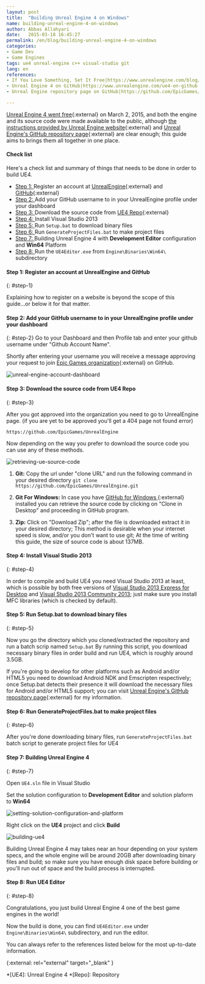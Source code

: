 ```yaml
---
layout: post
title:  "Building Unreal Engine 4 on Windows"
name: building-unreal-engine-4-on-windows
author: Abbas Allahyari
date:   2015-03-18 16:45:27
permalink: /en/blog/building-unreal-engine-4-on-windows
categories:
- Game Dev
- Game Engines
tags: ue4 unreal-engine c++ visual-studio git
lang: en
references:
- If You Love Something, Set It Free|https://www.unrealengine.com/blog/ue4-is-free
- Unreal Engine 4 on GitHub|https://www.unrealengine.com/ue4-on-github
- Unreal Engine repository page on GitHub|https://github.com/EpicGames/UnrealEngine

---
```




[Unreal Engine 4 went free][ue4-is-free]{:external} on March 2, 2015, and both the engine and its source code were made available to the public, although [the instructions provided by Unreal Engine website][ue4-on-github]{:external} and [Unreal Engine's GitHub repository page][ue4-github-repo]{:external} are clear enough; this guide aims to brings them all together in one place.

#### Check list ####

Here's a check list and summary of things that needs to be done in order to build UE4.

* [Step 1: ](#step-1) Register an account at [UnrealEngine]{:external} and [GitHub]{:external}
* [Step 2: ](#step-2) Add your GitHub username to in your UnrealEngine profile under your dashboard
* [Step 3: ](#step-3) Download the source code from [UE4 Repo][ue4-github-repo]{:external}
* [Step 4: ](#step-4) Install Visual Studio 2013
* [Step 5: ](#step-5) Run `Setup.bat` to download binary files
* [Step 6: ](#step-6) Run `GenerateProjectFiles.bat` to make project files
* [Step 7: ](#step-7) Building Unreal Engine 4 with **Development Editor** configuration and **Win64** Platform
* [Step 8: ](#step-8) Run the `UE4Editor.exe` from `Engine\Binaries\Win64\` subdirectory

#### Step 1: Register an account at UnrealEngine and GitHub ####
{: #step-1}

Explaining how to register on a website is beyond the scope of this guide...or below it for that matter.

#### Step 2: Add your GitHub username to in your UnrealEngine profile under your dashboard ####
{: #step-2}
Go to your Dashboard and then Profile tab and enter your github username under "Github Account Name".

Shortly after entering your username you will receive a message approving your request to join [Epic Games organization][EpicGamesOrg]{:external} on GitHub.

![unreal-engine-account-dashboard]

#### Step 3: Download the source code from UE4 Repo ####
{: #step-3}

After you got approved into the organization you need to go to UnrealEngine page. (if you are yet to be approved you'll get a 404 page not found error)

`https://github.com/EpicGames/UnrealEngine`

Now depending on the way you prefer to download the source code you can use any of these methods.

![retrieving-ue-source-code]

1. **Git:** Copy the url under "clone URL" and run the following command in your desired directory
    `git clone https://github.com/EpicGames/UnrealEngine.git`

2. **Git For Windows:** In case you have [GitHub for Windows ][GitHubForWindows]{:external} installed you can retrieve the source code by clicking on "Clone in Desktop" and proceeding in GitHub program.

3. **Zip:** Click on "Download Zip"; after the file is downloaded extract it in your desired directory; This method is desirable when your internet speed is slow, and/or you don't want to use git; At the time of writing this guide, the size of source code is about 137MB.

#### Step 4: Install Visual Studio 2013 ####
{: #step-4}

In order to compile and build UE4 you need Visual Studio 2013 at least, which is possible by both free versions of [Visual Studio 2013 Express for Desktop][VSED2013] and [Visual Studio 2013 Community 2013][VSC2013]; just make sure you install MFC libraries (which is checked by default).

#### Step 5: Run Setup.bat to download binary files ####
{: #step-5}

Now you go the directory which you cloned/extracted the repository and run a batch scrip named `Setup.bat`
By running this script, you download necessary binary files in order build and run UE4, which is roughly around 3.5GB.

If you're going to develop for other platforms such as Android and/or HTML5 you need to download Android NDK and Emscripten respectively; once Setup.bat detects their presence it will download the necessary files for Android and/or HTML5 support; you can visit [Unreal Engine's GitHub repository page][ue4-github-repo]{:external} for my information.

#### Step 6: Run GenerateProjectFiles.bat to make project files ####
{: #step-6}

After you're done downloading binary files, run `GenerateProjectFiles.bat` batch script to generate project files for UE4

#### Step 7: Building Unreal Engine 4 ####
{: #step-7}

Open `UE4.sln` file in Visual Studio

Set the solution configuration to **Development Editor** and solution plaform to **Win64**

![setting-solution-configuration-and-platform]

Right click on the **UE4** project and click **Build**

![building-ue4]

Building Unreal Engine 4 may takes near an hour depending on your system specs, and the whole engine will be around 20GB after downloading binary files and build; so make sure you have enough disk space before building or you'll run out of space and the build process is interrupted.

#### Step 8: Run UE4 Editor ####
{: #step-8}

Congratulations, you just build Unreal Engine 4 one of the best game engines in the world!

Now the build is done, you can find `UE4Editor.exe` under `Engine\Binaries\Win64\` subdirectory, and run the editor.

You can always refer to the references listed below for the most up-to-date information.

{:external: rel="external" target="_blank" }

[UnrealEngine]: https://www.unrealengine.com "UnrealEngine"
[GitHub]: https://www.github.com "GitHub"
[ue4-is-free]: https://www.unrealengine.com/blog/ue4-is-free "If You Love Something, Set It Free"
[ue4-on-github]: https://www.unrealengine.com/ue4-on-github "Unreal Engine 4 on GitHub"
[ue4-github-repo]: https://github.com/EpicGames/UnrealEngine "Unreal Engine 4 repository on GitHub"
[GitHubForWindows]: https://windows.github.com/ "GitHub for Windows"
[VSC2013]: https://www.visualstudio.com/products/visual-studio-community-vs "Visual Studio Community 2013"
[VSED2013]: https://www.visualstudio.com/en-us/products/visual-studio-express-vs.aspx "Visual Studio Express 2013 for Desktop"

[EpicGamesOrg]: https://github.com/EpicGames "Epic Games Organization"

[unreal-engine-account-dashboard]: https://dl.dropboxusercontent.com/u/22236346/hybridsyntax.com/building-unreal-engine-4-on-windows-01.jpg
[retrieving-ue-source-code]: https://dl.dropboxusercontent.com/u/22236346/hybridsyntax.com/building-unreal-engine-4-on-windows-02.jpg
[setting-solution-configuration-and-platform]: https://dl.dropboxusercontent.com/u/22236346/hybridsyntax.com/building-unreal-engine-4-on-windows-03.jpg
[building-ue4]: https://dl.dropboxusercontent.com/u/22236346/hybridsyntax.com/building-unreal-engine-4-on-windows-04.jpg "Building Unreal Engine 4"


*[UE4]: Unreal Engine 4
*[Repo]: Repository
